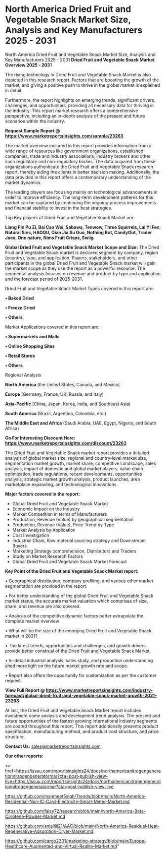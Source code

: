 # North America Dried Fruit and Vegetable Snack Market Size, Analysis and Key Manufacturers 2025 - 2031
North America Dried Fruit and Vegetable Snack Market Size, Analysis and Key Manufacturers 2025 - 2031
<Strong> Dried Fruit and Vegetable Snack Market Overview 2025 - 2031</strong>

The rising technology in Dried Fruit and Vegetable Snack Market is also depicted in this research report. Factors that are boosting the growth of the market, and giving a positive push to thrive in the global market is explained in detail.

Furthermore, the report highlights on emerging trends, significant drivers, challenges, and opportunities, providing all necessary data for thriving in the industry. This report market research offers a comprehensive perspective, including an in-depth analysis of the present and future scenarios within the industry.

<strong>Request Sample Report @ <a href=https://www.marketreportsinsights.com/sample/23263>https://www.marketreportsinsights.com/sample/23263</a></strong>

The market overview included in this report provides information from a wide range of resources like government organizations, established companies, trade and industry associations, industry brokers and other such regulatory and non-regulatory bodies. The data acquired from these organizations authenticate the Dried Fruit and Vegetable Snack research report, thereby aiding the clients in better decision making. Additionally, the data provided in this report offers a contemporary understanding of the market dynamics.

The leading players are focusing mainly on technological advancements in order to improve efficiency. The long-term development patterns for this market can be captured by continuing the ongoing process improvements and financial stability to invest in the best strategies.

Top Key players of Dried Fruit and Vegetable Snack Market are:

<strong>Liang Pin Pu Zi, Bai Cao Wei, Sabawa, Tenwow, Three Squirrels, Lai Yi Fen, Natural Sins, HAOQU, Qian Jia Su Guo, Nothing But, CandyOut, Trader Joes, One nature, Nims Fruit Crisps, Swiig</strong>

<strong><b>Global Dried Fruit and Vegetable Snack Market Scope and Size:</b></strong>
The Dried Fruit and Vegetable Snack market is declared segment by company, region (country), type, and application. Players, stakeholders, and other participants in the global Dried Fruit and Vegetable Snack market will gain the market scope as they use the report as a powerful resource. The segmental analysis focuses on revenue and product by type and application and the forecast period of 2025-2031.

Dried Fruit and Vegetable Snack Market Types covered in this report are:

<strong>• Baked Dried

• Freeze Dried

• Others</strong>

Market Applications covered in this report are:

<strong>• Supermarkets and Malls

• Online Shopping Sites

• Retail Stores

• Others</strong> 

Regional Analysis

<strong>North America</strong> (the United States, Canada, and Mexico)

<strong>Europe</strong> (Germany, France, UK, Russia, and Italy)

<strong>Asia-Pacific</strong> (China, Japan, Korea, India, and Southeast Asia)

<strong>South America</strong> (Brazil, Argentina, Colombia, etc.)

<strong>The Middle East and Africa</strong> (Saudi Arabia, UAE, Egypt, Nigeria, and South Africa)

<strong>Go For Interesting Discount Here: <a href=https://www.marketreportsinsights.com/discount/23263>https://www.marketreportsinsights.com/discount/23263</a></strong>

The Dried Fruit and Vegetable Snack market report provides a detailed analysis of global market size, regional and country-level market size, segmentation market growth, market share, competitive Landscape, sales analysis, impact of domestic and global market players, value chain optimization, trade regulations, recent developments, opportunities analysis, strategic market growth analysis, product launches, area marketplace expanding, and technological innovations.

<strong><b>Major factors covered in the report:</b></strong>
<ul>
  <li>Global Dried Fruit and Vegetable Snack Market </li>
  <li>Economic Impact on the Industry</li>
  <li>Market Competition in terms of Manufacturers</li>
  <li>Production, Revenue (Value) by geographical segmentation</li>
  <li>Production, Revenue (Value), Price Trend by Type</li>
  <li>Market Analysis by Application</li>
  <li>Cost Investigation</li>
  <li>Industrial Chain, Raw material sourcing strategy and Downstream Buyers</li>
  <li>Marketing Strategy comprehension, Distributors and Traders</li>
  <li>Study on Market Research Factors</li>
  <li>Global Dried Fruit and Vegetable Snack Market Forecast</li>
</ul>

<strong><b>Key Point of the Dried Fruit and Vegetable Snack Market report:</b></strong>

• Geographical distribution, company profiling, and various other market segmentation are provided in the report.

• For better understanding of the global Dried Fruit and Vegetable Snack market status, the accurate market valuation which comprises of size, share, and revenue are also covered.

• Analysis of the competitive dynamic factors better extrapolate the complete market overview

• What will be the size of the emerging Dried Fruit and Vegetable Snack market in 2031?

• The latest trends, opportunities and challenges, and growth drivers provide better construal of the Dried Fruit and Vegetable Snack Market.

• In-detail industrial analysis, sales study, and production understanding shed more light on the future market growth rate and scope.

• Report also offers the opportunity for customization as per the customer request.

<strong><b>View Full Report @ <a href=https://www.marketreportsinsights.com/industry-forecast/global-dried-fruit-and-vegetable-snack-market-growth-2021-23263>https://www.marketreportsinsights.com/industry-forecast/global-dried-fruit-and-vegetable-snack-market-growth-2021-23263</a></b></strong>


At last, the Dried Fruit and Vegetable Snack Market report includes investment come analysis and development trend analysis. The present and future opportunities of the fastest growing international industry segments are coated throughout this report. This report additionally presents product specification, manufacturing method, and product cost structure, and price structure.

<strong>Contact Us:</strong>
sales@marketreportsinsights.com

<strong>Our other reports:</strong>

<a href=https://issuu.com/reportsinsights24/docs/northamericanitrogengenerationnitrogengeneratormar?cta=post-publish-view-live>https://issuu.com/reportsinsights24/docs/northamericanitrogengenerationnitrogengeneratormar?cta=post-publish-view-live</a>

<a href=https://github.com/manmeet5sigh/Trends/blob/main/North-America-Residential-Non-IC-Card-Electricity-Smart-Meter-Market.md>https://github.com/manmeet5sigh/Trends/blob/main/North-America-Residential-Non-IC-Card-Electricity-Smart-Meter-Market.md</a>

<a href=https://github.com/faizy72/research/blob/main/North-America-Beta-Carotene-Powder-Market.md>https://github.com/faizy72/research/blob/main/North-America-Beta-Carotene-Powder-Market.md</a>

<a href=https://github.com/anjaliiii21/AAC/blob/main/North-America-Residual-Heat-Regenerative-Adsorption-Dryer-Market.md>https://github.com/anjaliiii21/AAC/blob/main/North-America-Residual-Heat-Regenerative-Adsorption-Dryer-Market.md</a>

<a href=https://github.com/cargo2301/marketing-strategy/blob/main/Europe-Healthcare-Augmented-and-Virtual-Reality-Market.md>https://github.com/cargo2301/marketing-strategy/blob/main/Europe-Healthcare-Augmented-and-Virtual-Reality-Market.md</a>"
